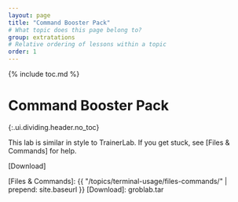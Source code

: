 ```yaml
---
layout: page
title: "Command Booster Pack"
# What topic does this page belong to?
group: extratations
# Relative ordering of lessons within a topic
order: 1
---
```


{% include toc.md %}

# Command Booster Pack
{:.ui.dividing.header.no_toc}

This lab is similar in style to TrainerLab. If you get stuck, see [Files &
Commands] for help.

[Download]

[Files & Commands]: {{ "/topics/terminal-usage/files-commands/" | prepend: site.baseurl }}
[Download]: groblab.tar
